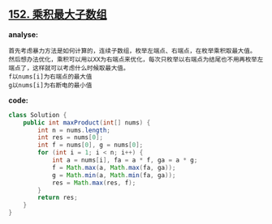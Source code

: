## [152. 乘积最大子数组](https://leetcode-cn.com/problems/maximum-product-subarray/)

**analyse:**

```
首先考虑暴力方法是如何计算的，连续子数组，枚举左端点、右端点，在枚举乘积取最大值。
然后想办法优化，乘积可以用以XX为右端点来优化，每次只枚举以右端点为结尾也不用再枚举左端点了，这样就可以考虑什么时候取最大值。
f以nums[i]为右端点的最大值
g以nums[i]为右断电的最小值
```

**code:**

```java
class Solution {
    public int maxProduct(int[] nums) {
        int n = nums.length;
        int res = nums[0];
        int f = nums[0], g = nums[0];
        for (int i = 1; i < n; i++) {
            int a = nums[i], fa = a * f, ga = a * g;
            f = Math.max(a, Math.max(fa, ga));
            g = Math.min(a, Math.min(fa, ga));
            res = Math.max(res, f);
        }
        return res;
    }
}
```

